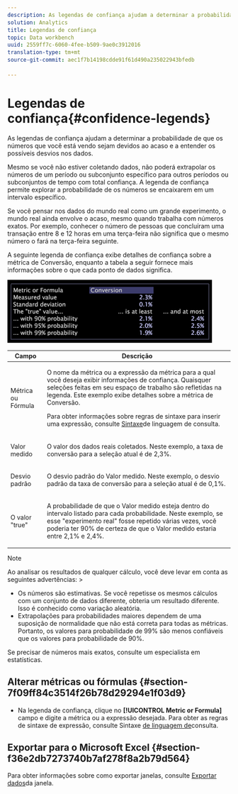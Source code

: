 ```yaml
---
description: As legendas de confiança ajudam a determinar a probabilidade de que os números que você está vendo sejam devidos ao acaso e a entender os possíveis desvios nos dados.
solution: Analytics
title: Legendas de confiança
topic: Data workbench
uuid: 2559ff7c-6060-4fee-b509-9ae0c3912016
translation-type: tm+mt
source-git-commit: aec1f7b14198cdde91f61d490a235022943bfedb

---
```



# Legendas de confiança{#confidence-legends}

As legendas de confiança ajudam a determinar a probabilidade de que os números que você está vendo sejam devidos ao acaso e a entender os possíveis desvios nos dados.

Mesmo se você não estiver coletando dados, não poderá extrapolar os números de um período ou subconjunto específico para outros períodos ou subconjuntos de tempo com total confiança. A legenda de confiança permite explorar a probabilidade de os números se encaixarem em um intervalo específico.

Se você pensar nos dados do mundo real como um grande experimento, o mundo real ainda envolve o acaso, mesmo quando trabalha com números exatos. Por exemplo, conhecer o número de pessoas que concluíram uma transação entre 8 e 12 horas em uma terça-feira não significa que o mesmo número o fará na terça-feira seguinte.

A seguinte legenda de confiança exibe detalhes de confiança sobre a métrica de Conversão, enquanto a tabela a seguir fornece mais informações sobre o que cada ponto de dados significa.

![](assets/lgd_ConfidenceLegend.png)

<table id="table_387F22C7EF4E4DE9AD810D3D9204676F"> 
 <thead> 
  <tr> 
   <th colname="col1" class="entry"> Campo </th> 
   <th colname="col2" class="entry"> Descrição </th> 
  </tr> 
 </thead>
 <tbody> 
  <tr> 
   <td colname="col1"> <p>Métrica ou Fórmula </p> </td> 
   <td colname="col2"> <p>O nome da métrica ou a expressão da métrica para a qual você deseja exibir informações de confiança. Quaisquer seleções feitas em seu espaço de trabalho são refletidas na legenda. Este exemplo exibe detalhes sobre a métrica de Conversão. </p> <p>Para obter informações sobre regras de sintaxe para inserir uma expressão, consulte <a href="../../../../home/c-get-started/c-qry-lang-syntx/c-qry-lang-syntx.md#concept-15d1d3f5164a47d49468c5acb7299d9f"> Sintaxe</a>de linguagem de consulta. </p> </td> 
  </tr> 
  <tr> 
   <td colname="col1"> <p>Valor medido </p> </td> 
   <td colname="col2"> <p>O valor dos dados reais coletados. Neste exemplo, a taxa de conversão para a seleção atual é de 2,3%. </p> </td> 
  </tr> 
  <tr> 
   <td colname="col1"> <p>Desvio padrão </p> </td> 
   <td colname="col2"> <p>O desvio padrão do Valor medido. Neste exemplo, o desvio padrão da taxa de conversão para a seleção atual é de 0,1%. </p> </td> 
  </tr> 
  <tr> 
   <td colname="col1"> <p>O valor "true" </p> </td> 
   <td colname="col2"> <p>A probabilidade de que o Valor medido esteja dentro do intervalo listado para cada probabilidade. Neste exemplo, se esse "experimento real" fosse repetido várias vezes, você poderia ter 90% de certeza de que o Valor medido estaria entre 2,1% e 2,4%. </p> </td> 
  </tr> 
 </tbody> 
</table>

>[!NOTE]
>
>Ao analisar os resultados de qualquer cálculo, você deve levar em conta as seguintes advertências: >
>* Os números são estimativas. Se você repetisse os mesmos cálculos com um conjunto de dados diferente, obteria um resultado diferente. Isso é conhecido como variação aleatória.
>* Extrapolações para probabilidades maiores dependem de uma suposição de normalidade que não está correta para todas as métricas. Portanto, os valores para probabilidade de 99% são menos confiáveis que os valores para probabilidade de 90%.
>
>
Se precisar de números mais exatos, consulte um especialista em estatísticas.

## Alterar métricas ou fórmulas {#section-7f09ff84c3514f26b78d29294e1f03d9}

* Na legenda de confiança, clique no **[!UICONTROL Metric or Formula]** campo e digite a métrica ou a expressão desejada. Para obter as regras de sintaxe de expressão, consulte Sintaxe [de linguagem de](../../../../home/c-get-started/c-qry-lang-syntx/c-qry-lang-syntx.md#concept-15d1d3f5164a47d49468c5acb7299d9f)consulta.

## Exportar para o Microsoft Excel {#section-f36e2db7273740b7af278f8a2b79d564}

Para obter informações sobre como exportar janelas, consulte [Exportar dados](../../../../home/c-get-started/c-wk-win-wksp/c-exp-win-data.md#concept-8df61d64ed434cc5a499023c44197349)da janela.
